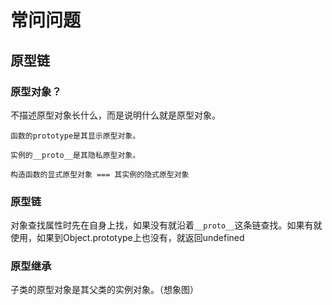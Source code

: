 # 常问问题

## 原型链

### 原型对象？
不描述原型对象长什么，而是说明什么就是原型对象。

```shell
函数的prototype是其显示原型对象。

实例的__proto__是其隐私原型对象。

构造函数的显式原型对象 === 其实例的隐式原型对象
```

### 原型链
对象查找属性时先在自身上找，如果没有就沿着`__proto__`这条链查找。如果有就使用，如果到Object.prototype上也没有，就返回undefined

### 原型继承

子类的原型对象是其父类的实例对象。（想象图）